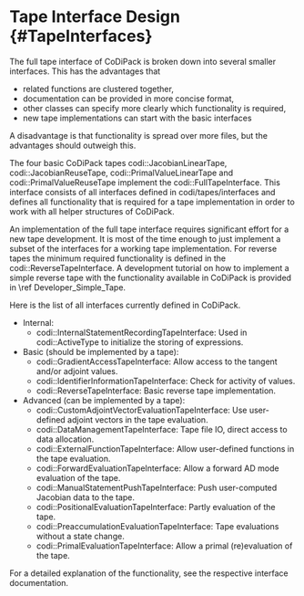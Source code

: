 Tape Interface Design {#TapeInterfaces}
=======

The full tape interface of CoDiPack is broken down into several smaller interfaces. This has the advantages that
 - related functions are clustered together,
 - documentation can be provided in more concise format,
 - other classes can specify more clearly which functionality is required,
 - new tape implementations can start with the basic interfaces

A disadvantage is that functionality is spread over more files, but the advantages should outweigh this.

The four basic CoDiPack tapes codi::JacobianLinearTape, codi::JacobianReuseTape, codi::PrimalValueLinearTape and
codi::PrimalValueReuseTape implement the codi::FullTapeInterface. This interface consists of all interfaces defined
in codi/tapes/interfaces and defines all functionality that is required for a tape implementation in order to work with
all helper structures of CoDiPack.

An implementation of the full tape interface requires significant effort for a new tape development. It is most of the time enough
to just implement a subset of the interfaces for a working tape implementation. For reverse tapes the minimum required
functionality is defined in the codi::ReverseTapeInterface. A development tutorial on how to implement a simple reverse
tape with the functionality available in CoDiPack is provided in \ref Developer_Simple_Tape.

Here is the list of all interfaces currently defined in CoDiPack.
 - Internal:
   - codi::InternalStatementRecordingTapeInterface: Used in codi::ActiveType to initialize the storing of expressions.
 - Basic (should be implemented by a tape):
   - codi::GradientAccessTapeInterface: Allow access to the tangent and/or adjoint values.
   - codi::IdentifierInformationTapeInterface: Check for activity of values.
   - codi::ReverseTapeInterface: Basic reverse tape implementation.
 - Advanced (can be implemented by a tape):
   - codi::CustomAdjointVectorEvaluationTapeInterface: Use user-defined adjoint vectors in the tape evaluation.
   - codi::DataManagementTapeInterface: Tape file IO, direct access to data allocation.
   - codi::ExternalFunctionTapeInterface: Allow user-defined functions in the tape evaluation.
   - codi::ForwardEvaluationTapeInterface: Allow a forward AD mode evaluation of the tape.
   - codi::ManualStatementPushTapeInterface: Push user-computed Jacobian data to the tape.
   - codi::PositionalEvaluationTapeInterface: Partly evaluation of the tape.
   - codi::PreaccumulationEvaluationTapeInterface: Tape evaluations without a state change.
   - codi::PrimalEvaluationTapeInterface: Allow a primal (re)evaluation of the tape.

For a detailed explanation of the functionality, see the respective interface documentation.

